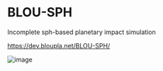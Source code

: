 # BLOU-SPH
Incomplete sph-based planetary impact simulation

https://dev.bloupla.net/BLOU-SPH/

![image](https://github.com/user-attachments/assets/2247ccfb-227a-47d0-a307-9994defa3b22)
